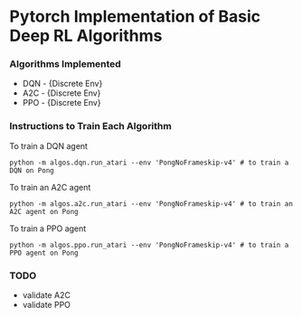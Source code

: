 # Pytorch Implementation of Basic Deep RL Algorithms

### Algorithms Implemented

- DQN - {Discrete Env}
- A2C - {Discrete Env}
- PPO - {Discrete Env}

### Instructions to Train Each Algorithm

To train a DQN agent
```
python -m algos.dqn.run_atari --env 'PongNoFrameskip-v4' # to train a DQN on Pong
```

To train an A2C agent
```
python -m algos.a2c.run_atari --env 'PongNoFrameskip-v4' # to train an A2C agent on Pong
```

To train a PPO agent
```
python -m algos.ppo.run_atari --env 'PongNoFrameskip-v4' # to train a PPO agent on Pong
```

### TODO

- validate A2C
- validate PPO